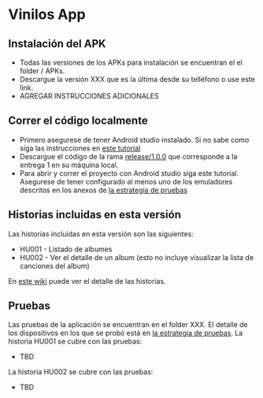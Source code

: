 # Vinilos App

## Instalación del APK
- Todas las versiones de los APKs para instalación se encuentran el el folder / APKs.
- Descargue la versión XXX que es la última desde su telléfono o use este link.
- AGREGAR INSTRUCCIONES ADICIONALES

## Correr el código localmente
- Primero asegurese de tener Android studio instalado. Si no sabe como siga las instrucciones en [este tutorial](https://misovirtual.virtual.uniandes.edu.co/codelabs/android-setup-tutorial/index.html#0)
- Descargue el código de la rama [release/1.0.0](https://github.com/macamargo45/MSIW-4203-202115-Grupo-404NotFound/tree/release/1.0.0) que corresponde a la entrega 1 en su máquina local.
- Para abrir y correr el proyecto con Android studio siga este tutorial. Asegurese de tener configurado al menos uno de los emuladores descritos en los anexos de [la estrategia de pruebas](https://uniandes-my.sharepoint.com/:w:/g/personal/j_monterov_uniandes_edu_co/ETwsSjrjt3BMhb1xd7t2UQEBWcIWGVI3q6ygDyCzSrwHmA?e=dt1FPm)

## Historias incluidas en esta versión
Las historias incluidas en esta versión son las siguientes:
* HU001 - Listado de albumes
* HU002 - Ver el detalle de un album (esto no incluye visualizar la lista de canciones del album)

En [este wiki](https://github.com/macamargo45/MSIW-4203-202115-Grupo-404NotFound/wiki/Backlog-del-Producto) puede ver el detalle de las historias.

## Pruebas
Las pruebas de la aplicación se encuentran en el folder XXX. El detalle de los dispositivos en los que se probó está en [la estrategia de pruebas](https://uniandes-my.sharepoint.com/:w:/g/personal/j_monterov_uniandes_edu_co/ETwsSjrjt3BMhb1xd7t2UQEBWcIWGVI3q6ygDyCzSrwHmA?e=dt1FPm).
La historia HU001 se cubre con las pruebas:
* TBD

La historia HU002 se cubre con las pruebas: 
* TBD
